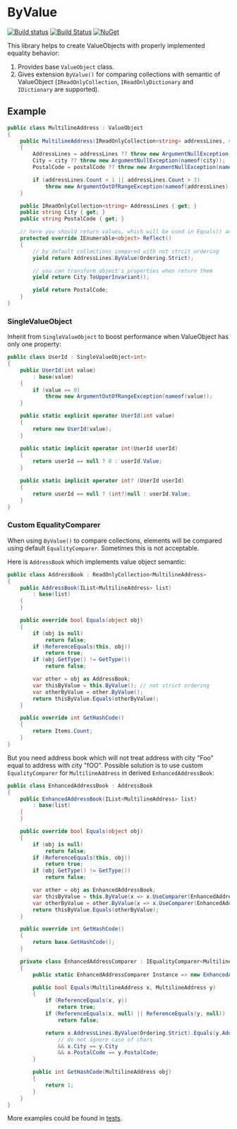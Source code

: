 # ByValue

[![Build status](https://ci.appveyor.com/api/projects/status/k6nmr1mdixf7xho6/branch/master?svg=true)](https://ci.appveyor.com/project/sm-g/byvalue/branch/master) [![Build Status](https://travis-ci.org/sm-g/ByValue.svg?branch=master)](https://travis-ci.org/sm-g/ByValue) [![NuGet](http://img.shields.io/nuget/v/ByValue.svg)](https://www.nuget.org/packages/ByValue/)

This library helps to create ValueObjects with properly implemented equality behavior:

1. Provides base `ValueObject` class.
2. Gives extension `ByValue()` for comparing collections with semantic of ValueObject (`IReadOnlyCollection`, `IReadOnlyDictionary` and `IDictionary` are supported).

## Example

```cs
public class MultilineAddress : ValueObject
{
    public MultilineAddress(IReadOnlyCollection<string> addressLines, string city, string postalCode)
    {
        AddressLines = addressLines ?? throw new ArgumentNullException(nameof(addressLines));
        City = city ?? throw new ArgumentNullException(nameof(city));
        PostalCode = postalCode ?? throw new ArgumentNullException(nameof(postalCode));

        if (addressLines.Count < 1 || addressLines.Count > 3)
            throw new ArgumentOutOfRangeException(nameof(addressLines), addressLines, "Multiline address should have from 1 to 3 address lines");
    }

    public IReadOnlyCollection<string> AddressLines { get; }
    public string City { get; }
    public string PostalCode { get; }

    // here you should return values, which will be used in Equals() and GetHashCode()
    protected override IEnumerable<object> Reflect()
    {
        // by default collections compared with not strcit ordering
        yield return AddressLines.ByValue(Ordering.Strict);

        // you can transform object's properties when return them
        yield return City.ToUpperInvariant();

        yield return PostalCode;
    }
}
```

### SingleValueObject

Inherit from `SingleValueObject` to boost performance when ValueObject has only one property:

```cs
public class UserId : SingleValueObject<int>
{
    public UserId(int value)
        : base(value)
    {
        if (value == 0)
            throw new ArgumentOutOfRangeException(nameof(value));
    }

    public static explicit operator UserId(int value)
    {
        return new UserId(value);
    }

    public static implicit operator int(UserId userId)
    {
        return userId == null ? 0 : userId.Value;
    }

    public static implicit operator int? (UserId userId)
    {
        return userId == null ? (int?)null : userId.Value;
    }
}
```

### Custom EqualityComparer

When using `ByValue()` to compare collections, elements will be compared using default `EqualityComparer`. Sometimes this is not acceptable.

Here is `AddressBook` which implements value object semantic:

```cs
public class AddressBook : ReadOnlyCollection<MultilineAddress>
{
    public AddressBook(IList<MultilineAddress> list)
        : base(list)
    {
    }

    public override bool Equals(object obj)
    {
        if (obj is null)
            return false;
        if (ReferenceEquals(this, obj))
            return true;
        if (obj.GetType() != GetType())
            return false;

        var other = obj as AddressBook;
        var thisByValue = this.ByValue(); // not strict ordering
        var otherByValue = other.ByValue();
        return thisByValue.Equals(otherByValue);
    }

    public override int GetHashCode()
    {
        return Items.Count;
    }
}
```

But you need address book which will not treat address with city "Foo" equal to address with city "fOO". Possible solution is to use custom `EqualityComparer` for `MultilineAddress` in derived `EnhancedAddressBook`:

```cs
public class EnhancedAddressBook : AddressBook
{
    public EnhancedAddressBook(IList<MultilineAddress> list)
        : base(list)
    {
    }

    public override bool Equals(object obj)
    {
        if (obj is null)
            return false;
        if (ReferenceEquals(this, obj))
            return true;
        if (obj.GetType() != GetType())
            return false;

        var other = obj as EnhancedAddressBook;
        var thisByValue = this.ByValue(x => x.UseComparer(EnhancedAddressComparer.Instance));
        var otherByValue = other.ByValue(x => x.UseComparer(EnhancedAddressComparer.Instance));
        return thisByValue.Equals(otherByValue);
    }

    public override int GetHashCode()
    {
        return base.GetHashCode();
    }

    private class EnhancedAddressComparer : IEqualityComparer<MultilineAddress>
    {
        public static EnhancedAddressComparer Instance => new EnhancedAddressComparer();

        public bool Equals(MultilineAddress x, MultilineAddress y)
        {
            if (ReferenceEquals(x, y))
                return true;
            if (ReferenceEquals(x, null) || ReferenceEquals(y, null))
                return false;

            return x.AddressLines.ByValue(Ordering.Strict).Equals(y.AddressLines.ByValue(Ordering.Strict))
                // do not ignore case of chars
                && x.City == y.City
                && x.PostalCode == y.PostalCode;
        }

        public int GetHashCode(MultilineAddress obj)
        {
            return 1;
        }
    }
}

```

More examples could be found in [tests](https://github.com/sm-g/ByValue/tree/master/test/ByValue.Tests/Samples).
